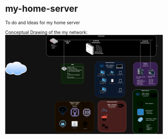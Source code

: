 # my-home-server
To do and Ideas for my home server

Conceptual Drawing of the my network:
<img src='./media/network.drawio.png'>
